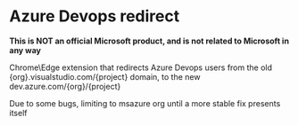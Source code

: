 # Azure Devops redirect

**This is NOT an official Microsoft product, and is not related to Microsoft in any way**

Chrome\Edge extension that redirects Azure Devops users from the old {org}.visualstudio.com/{project} domain, to the new dev.azure.com/{org}/{project}

Due to some bugs, limiting to msazure org until a more stable fix presents itself